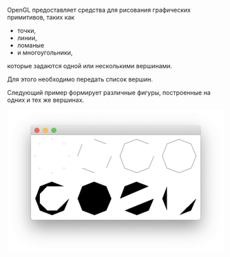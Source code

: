 OpenGL предоставляет средства для рисования графических примитивов, таких как 

- точки,
- линии, 
- ломаные 
- и многоугольники, 

которые задаются одной или несколькими вершинами.

Для этого необходимо передать список вершин.

Следующий пример формирует различные фигуры, построенные на одних и тех же вершинах.

![](screenshot.png)